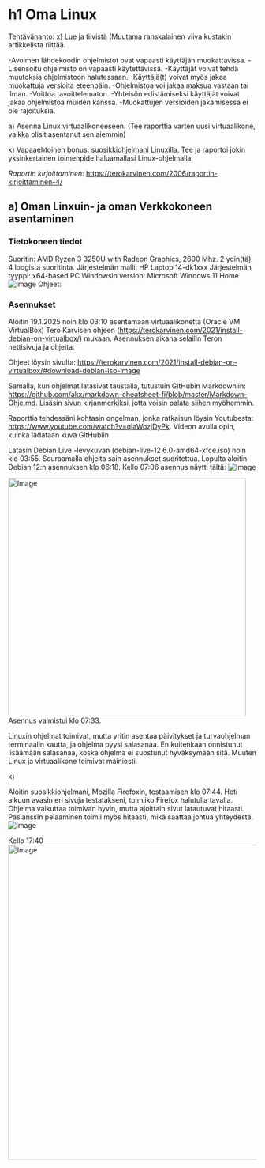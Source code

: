 # h1 Oma Linux

Tehtävänanto: x) Lue ja tiivistä (Muutama ranskalainen viiva kustakin artikkelista riittää. 

-Avoimen lähdekoodin ohjelmistot ovat vapaasti käyttäjän muokattavissa.
-Lisensoitu ohjelmisto on vapaasti käytettävissä.
-Käyttäjät voivat tehdä muutoksia ohjelmistoon halutessaan. -Käyttäjä(t) voivat myös jakaa muokattuja versioita eteenpäin.
-Ohjelmistoa voi jakaa maksua vastaan tai ilman. -Voittoa tavoittelematon.
-Yhteisön edistämiseksi käyttäjät voivat jakaa ohjelmistoa muiden kanssa.
-Muokattujen versioiden jakamisessa ei ole rajoituksia.


a) Asenna Linux virtuaalikoneeseen. (Tee raporttia varten uusi virtuaalikone, vaikka olisit asentanut sen aiemmin)

k) Vapaaehtoinen bonus: suosikkiohjelmani Linuxilla. Tee ja raportoi jokin yksinkertainen toimenpide haluamallasi Linux-ohjelmalla

*Raportin kirjoittaminen*: https://terokarvinen.com/2006/raportin-kirjoittaminen-4/ 

## a) Oman Linxuin- ja oman Verkkokoneen asentaminen
### Tietokoneen tiedot
Suoritin: AMD Ryzen 3 3250U with Radeon Graphics, 2600 Mhz. 2 ydin(tä). 4 loogista suoritinta.
Järjestelmän malli: HP Laptop 14-dk1xxx
Järjestelmän tyyppi: x64-based PC
Windowsin version: Microsoft Windows 11 Home
![Image](https://github.com/user-attachments/assets/33698d85-524d-43ee-a596-65036466f02c)
Ohjeet:


### Asennukset

Aloitin 19.1.2025 noin klo 03:10 asentamaan virtuaalikonetta (Oracle VM VirtualBox) Tero Karvisen ohjeen (https://terokarvinen.com/2021/install-debian-on-virtualbox/) mukaan.
Asennuksen aikana selailin Teron nettisivuja ja ohjeita.

Ohjeet löysin sivulta: https://terokarvinen.com/2021/install-debian-on-virtualbox/#download-debian-iso-image

Samalla, kun ohjelmat latasivat taustalla, tutustuin GitHubin Markdowniin: https://github.com/akx/markdown-cheatsheet-fi/blob/master/Markdown-Ohje.md. Lisäsin sivun kirjanmerkiksi, jotta voisin palata siihen myöhemmin.

Raporttia tehdessäni kohtasin ongelman, jonka ratkaisun löysin Youtubesta: https://www.youtube.com/watch?v=qIaWozjDyPk. Videon avulla opin, kuinka ladataan kuva GitHubiin.

Latasin Debian Live -levykuvan (debian-live-12.6.0-amd64-xfce.iso) noin klo 03:55. Seuraamalla ohjeita sain asennukset suoritettua. Lopulta aloitin Debian 12:n asennuksen klo 06:18. 
Kello 07:06 asennus näytti tältä:
![Image](https://github.com/user-attachments/assets/1ce86bbb-5dfc-446d-9a94-e1ec724e95ad)


<img width="482" alt="Image" src="https://github.com/user-attachments/assets/d3f9f556-f55e-4115-a503-47855ad8acaf" />
Asennus valmistui klo 07:33. 

Linuxin ohjelmat toimivat, mutta yritin asentaa päivitykset ja turvaohjelman terminaalin kautta, ja ohjelma pyysi salasanaa. En kuitenkaan onnistunut lisäämään salasanaa, koska ohjelma ei suostunut hyväksymään sitä. Muuten Linux ja virtuaalikone toimivat mainiosti.

k) 

Aloitin suosikkiohjelmani, Mozilla Firefoxin, testaamisen klo 07:44. Heti alkuun avasin eri sivuja testatakseni, toimiiko Firefox halutulla tavalla. Ohjelma vaikuttaa toimivan hyvin, mutta ajoittain sivut latautuvat hitaasti. Pasianssin pelaaminen toimii myös hitaasti, mikä saattaa johtua yhteydestä.
![Image](https://github.com/user-attachments/assets/5e7537d9-5488-4a60-bf5c-8491abbe5694)

Kello 17:40 
<img width="637" alt="Image" src="https://github.com/user-attachments/assets/3766a4dd-ab31-4c6a-820f-d213b9104ec2" />








